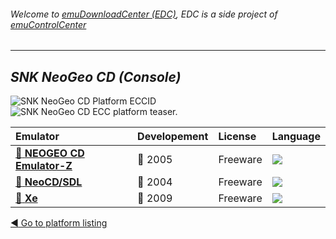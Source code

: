 ###### Welcome to [emuDownloadCenter (EDC)](https://github.com/PhoenixInteractiveNL/emuDownloadCenter/wiki/), EDC is a side project of [emuControlCenter](https://github.com/PhoenixInteractiveNL/emuControlCenter/wiki/)
***
## _SNK NeoGeo CD (Console)_
![](https://raw.githubusercontent.com/wiki/PhoenixInteractiveNL/emuDownloadCenter/images_platform/ecc_ngcd_cell.png "SNK NeoGeo CD Platform ECCID")
![](https://raw.githubusercontent.com/wiki/PhoenixInteractiveNL/emuDownloadCenter/images_platform/ecc_ngcd_teaser.png "SNK NeoGeo CD ECC platform teaser.")

| Emulator | Developement | License | Language |
|:---------|:-------------|:--------|:---------|
| [:file_folder: **NEOGEO CD Emulator-Z**](https://github.com/PhoenixInteractiveNL/emuDownloadCenter/wiki/Emulator-ncdz#menu) | :red_circle: 2005 | Freeware | ![](https://raw.githubusercontent.com/wiki/PhoenixInteractiveNL/emuDownloadCenter/images_flags/icon_flag_EN_24.png) |
| [:file_folder: **NeoCD/SDL**](https://github.com/PhoenixInteractiveNL/emuDownloadCenter/wiki/Emulator-neocdsdl#menu) | :red_circle: 2004 | Freeware | ![](https://raw.githubusercontent.com/wiki/PhoenixInteractiveNL/emuDownloadCenter/images_flags/icon_flag_EN_24.png) |
| [:file_folder: **Xe**](https://github.com/PhoenixInteractiveNL/emuDownloadCenter/wiki/Emulator-xe#menu) | :red_circle: 2009 | Freeware | ![](https://raw.githubusercontent.com/wiki/PhoenixInteractiveNL/emuDownloadCenter/images_flags/icon_flag_EN_24.png) |

[:arrow_backward: Go to platform listing](https://github.com/PhoenixInteractiveNL/emuDownloadCenter/wiki/EDC-Platform-List)
